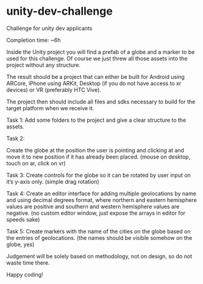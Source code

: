 # unity-dev-challenge
Challenge for unity dev applicants

Completion time: ~6h

Inside the Unity project you will find a prefab of a globe and a marker to be used for this challenge.
Of course we just threw all those assets into the project without any structure.

The result should be a project that can either be built for Android using
ARCore, iPhone using ARKit, Desktop (if you do not have access to xr devices) or VR (preferably HTC Vive).

The project then should include all files and sdks necessary to build for the target platform when we receive it.


Task 1:
Add some folders to the project and give a clear structure to the assets.

Task 2:

Create the globe at the position the user is pointing and clicking at
and move it to new position if it has already been placed.
(mouse on desktop, touch on ar, click on vr)

Task 3:
Create controls for the globe so it can be rotated by user input on it’s y-axis only.
(simple drag rotation)

Task 4:
Create an editor interface for adding multiple geolocations by name
and using decimal degrees format, where northern and eastern hemisphere values are positive
and southern and western hemisphere values are negative.
(no custom editor window, just expose the arrays in editor for speeds sake)

Task 5:
Create markers with the name of the cities on the globe based on the entries of geolocations.
(the names should be visible somehow on the globe, yes)


Judgement will be solely based on methodology, not on design, so do not waste time there.

Happy coding!
